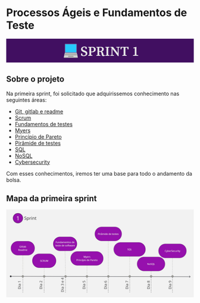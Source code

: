 # Processos Ágeis e Fundamentos de Teste

![banner](Assets/banner.png)

## Sobre o projeto

Na primeira sprint, foi solicitado que adquirissemos conhecimento nas seguintes áreas:

* [Git, gitlab e readme](Resumos/Dia%201/Gitlab.md)
* [Scrum](Resumos/Dia%202/Scrum.md)
* [Fundamentos de testes](Resumos/Dia%203%20e%204/Fundamentos%20de%20teste%20de%20software.md)
* [Myers](Resumos/Dia%205/Myers.md)
* [Princípio de Pareto](Resumos/Dia%205/Principio%20de%20pareto.md)
* [Pirâmide de testes](Resumos/Dia%206/Piramide%20de%20teste.md)
* [SQL](Resumos/Dia%207/SQL.md)
* [NoSQL](Resumos/Dia%208/NOSQL.md)
* [Cybersecurity](Resumos/Dia%209/CyberSecurity.md)

Com esses conhecimentos, iremos ter uma base para todo o andamento da bolsa.

## Mapa da primeira sprint
![Mapa mental](Assets/mapa.jpg)

